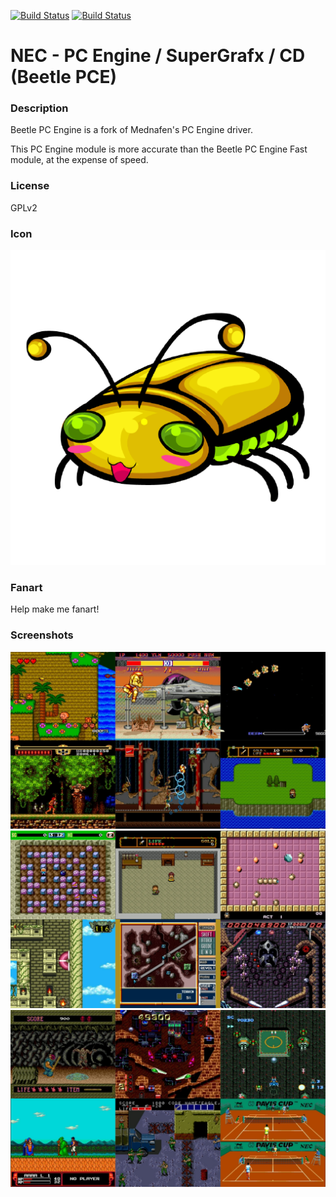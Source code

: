 [![Build Status](https://travis-ci.org/kodi-game/game.libretro.beetle-pce.svg?branch=master)](https://travis-ci.org/kodi-game/game.libretro.beetle-pce)
[![Build Status](https://ci.appveyor.com/api/projects/status/github/kodi-game/game.libretro.beetle-pce?svg=true)](https://ci.appveyor.com/project/kodi-game/game-libretro-beetle-pce)

# NEC - PC Engine / SuperGrafx / CD (Beetle PCE)

### Description

Beetle PC Engine is a fork of Mednafen&apos;s PC Engine driver.

This PC Engine module is more accurate than the Beetle PC Engine Fast module, at the expense of speed.

### License

GPLv2

### Icon

![Icon](game.libretro.beetle-pce/resources/icon.png)

### Fanart

Help make me fanart!

### Screenshots

![Screenshot](game.libretro.beetle-pce/resources/screenshot-01.jpg)
![Screenshot](game.libretro.beetle-pce/resources/screenshot-02.jpg)
![Screenshot](game.libretro.beetle-pce/resources/screenshot-03.jpg)
